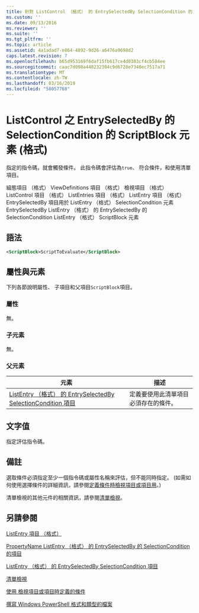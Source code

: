 ```yaml
---
title: 針對 ListControl （格式） 的 EntrySelectedBy SelectionCondition 的指令碼區塊項目 |Microsoft Docs
ms.custom: ''
ms.date: 09/13/2016
ms.reviewer: ''
ms.suite: ''
ms.tgt_pltfrm: ''
ms.topic: article
ms.assetid: 4a1adad7-e864-4892-9d26-a6476a9698d2
caps.latest.revision: 7
ms.openlocfilehash: b65d953169f6daf15fb617ce4d0303cf4cb584ee
ms.sourcegitcommit: caac7d098a448232304c9d6728e7340ec7517a71
ms.translationtype: MT
ms.contentlocale: zh-TW
ms.lasthandoff: 03/16/2019
ms.locfileid: "58057768"
---
```

# <a name="scriptblock-element-for-selectioncondition-for-entryselectedby-for-listcontrol-format"></a>ListControl 之 EntrySelectedBy 的 SelectionCondition 的 ScriptBlock 元素 (格式)

指定的指令碼，就會觸發條件。 此指令碼會評估為`true`、 符合條件，和使用清單項目。

組態項目 （格式） ViewDefinitions 項目 （格式） 檢視項目 （格式） ListControl 項目 （格式） ListEntries 項目 （格式） ListEntry 項目 （格式） EntrySelectedBy 項目用於 ListEntry （格式） SelectionCondition 元素EntrySelectedBy ListEntry （格式） 的 EntrySelectedBy 的 SelectionCondition ListEntry （格式） ScriptBlock 元素

## <a name="syntax"></a>語法

```xml
<ScriptBlock>ScriptToEvaluate</ScriptBlock>
```

## <a name="attributes-and-elements"></a>屬性與元素

下列各節說明屬性、 子項目和父項目`ScriptBlock`項目。

### <a name="attributes"></a>屬性

無。

### <a name="child-elements"></a>子元素

無。

### <a name="parent-elements"></a>父元素

|元素|描述|
|-------------|-----------------|
|[ListEntry （格式） 的 EntrySelectedBy SelectionCondition 項目](./selectioncondition-element-for-entryselectedby-for-listcontrol-format.md)|定義要使用此清單項目必須存在的條件。|

## <a name="text-value"></a>文字值

指定評估指令碼。

## <a name="remarks"></a>備註

選取條件必須指定至少一個指令碼或屬性名稱來評估，但不能同時指定。 (如需如何使用選擇條件的詳細資訊，請參閱[定義條件時檢視項目或項目用](./defining-conditions-for-displaying-data.md)。)

清單檢視的其他元件的相關資訊，請參閱[清單檢視](./creating-a-list-view.md)。

## <a name="see-also"></a>另請參閱

[ListEntry 項目 （格式）](./listentry-element-for-listcontrol-format.md)

[PropertyName ListEntry （格式） 的 EntrySelectedBy 的 SelectionCondition 的項目](./propertyname-element-for-selectioncondition-for-entryselectedby-for-listcontrol-format.md)

[ListEntry （格式） 的 EntrySelectedBy SelectionCondition 項目](./selectioncondition-element-for-entryselectedby-for-listcontrol-format.md)

[清單檢視](./creating-a-list-view.md)

[使用 檢視項目或項目時定義的條件](./defining-conditions-for-displaying-data.md)

[撰寫 Windows PowerShell 格式和類型的檔案](./writing-a-powershell-formatting-file.md)
